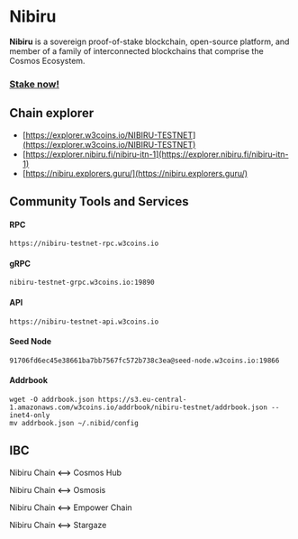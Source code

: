 # Nibiru

**Nibiru** is a sovereign proof-of-stake blockchain, open-source platform, and member of a family of interconnected blockchains that comprise the Cosmos Ecosystem.

### [Stake now!](https://explorer.w3coins.io/NIBIRU-TESTNET/staking/nibivaloper1jrrqwjyw02uyx4alncutf34xxyeuq896twk8w0)&#x20;

## **Chain explorer**

* [https://explorer.w3coins.io/NIBIRU-TESTNET](https://explorer.w3coins.io/NIBIRU-TESTNET)
* [https://explorer.nibiru.fi/nibiru-itn-1](https://explorer.nibiru.fi/nibiru-itn-1)
* [https://nibiru.explorers.guru/](https://nibiru.explorers.guru/)

## Community Tools and Services

#### **RPC**

```
https://nibiru-testnet-rpc.w3coins.io
```

#### **gRPC**

```
nibiru-testnet-grpc.w3coins.io:19890
```

#### **API**

```
https://nibiru-testnet-api.w3coins.io
```

#### **Seed Node**

```
91706fd6ec45e38661ba7bb7567fc572b738c3ea@seed-node.w3coins.io:19866
```

#### **Addrbook**&#x20;

```
wget -O addrbook.json https://s3.eu-central-1.amazonaws.com/w3coins.io/addrbook/nibiru-testnet/addrbook.json --inet4-only
mv addrbook.json ~/.nibid/config
```


## IBC

Nibiru Chain **<-->** Cosmos Hub

Nibiru Chain **<-->** Osmosis

Nibiru Chain **<-->** Empower Chain

Nibiru Chain **<-->** Stargaze
